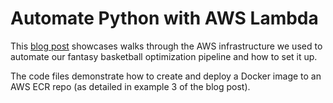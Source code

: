 # Automate Python with AWS Lambda

This [blog post](https://dailydataapps.com/fbl-automate-python-with-aws-lambda/) showcases walks through the AWS infrastructure we used to automate our fantasy basketball optimization pipeline and how to set it up. 

The code files demonstrate how to create and deploy a Docker image to an AWS ECR repo (as detailed in example 3 of the blog post). 

